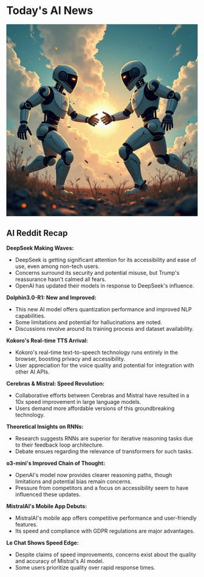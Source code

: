
# Today's AI News

![Todays Image](pictures/20250209_101252.png)

## AI Reddit Recap

**DeepSeek Making Waves:**

- DeepSeek is getting significant attention for its accessibility and ease of use, even among non-tech users.
- Concerns surround its security and potential misuse, but Trump's reassurance hasn't calmed all fears.
- OpenAI has updated their models in response to DeepSeek's influence.

**Dolphin3.0-R1: New and Improved:**

- This new AI model offers quantization performance and improved NLP capabilities.
- Some limitations and potential for hallucinations are noted.
- Discussions revolve around its training process and dataset availability.

**Kokoro's Real-time TTS Arrival:**

- Kokoro's real-time text-to-speech technology runs entirely in the browser, boosting privacy and accessibility.
- User appreciation for the voice quality and potential for integration with other AI APIs.

**Cerebras & Mistral: Speed Revolution:**

- Collaborative efforts between Cerebras and Mistral have resulted in a 10x speed improvement in large language models.
- Users demand more affordable versions of this groundbreaking technology.

**Theoretical Insights on RNNs:**

- Research suggests RNNs are superior for iterative reasoning tasks due to their feedback loop architecture.
- Debate ensues regarding the relevance of transformers for such tasks.

**o3-mini's Improved Chain of Thought:**

- OpenAI's model now provides clearer reasoning paths, though limitations and potential bias remain concerns.
- Pressure from competitors and a focus on accessibility seem to have influenced these updates.

**MistralAI's Mobile App Debuts:**

- MistralAI's mobile app offers competitive performance and user-friendly features.
- Its speed and compliance with GDPR regulations are major advantages.

**Le Chat Shows Speed Edge:**

- Despite claims of speed improvements, concerns exist about the quality and accuracy of Mistral's AI model.
- Some users prioritize quality over rapid response times.
